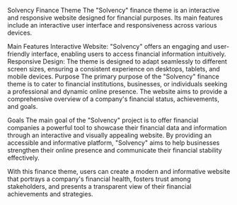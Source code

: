 Solvency Finance Theme
The "Solvency" finance theme is an interactive and responsive website designed for financial purposes. 
Its main features include an interactive user interface and responsiveness across various devices.

Main Features
Interactive Website: "Solvency" offers an engaging and user-friendly interface, enabling users to access financial information intuitively.
Responsive Design: The theme is designed to adapt seamlessly to different screen sizes, ensuring a consistent experience on desktops, tablets, and mobile devices.
Purpose
The primary purpose of the "Solvency" finance theme is to cater to financial institutions, businesses, or individuals seeking a professional and dynamic online
presence. The website aims to provide a comprehensive overview of a company's financial status, achievements, and goals.

Goals
The main goal of the "Solvency" project is to offer financial companies a powerful tool to showcase their financial data and 
information through an interactive and visually appealing website. By providing an accessible and informative platform, "Solvency" aims to 
help businesses strengthen their online presence and communicate their financial stability effectively.

With this finance theme, users can create a modern and informative website that portrays a company's financial health, fosters trust among stakeholders, 
and presents a transparent view of their financial achievements and strategies.
